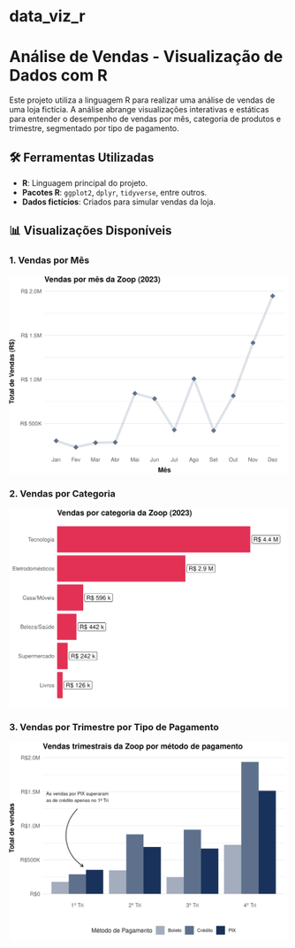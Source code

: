 # data_viz_r

# Análise de Vendas - Visualização de Dados com R

Este projeto utiliza a linguagem R para realizar uma análise de vendas de uma loja fictícia. A análise abrange visualizações interativas e estáticas para entender o desempenho de vendas por mês, categoria de produtos e trimestre, segmentado por tipo de pagamento.

## 🛠️ Ferramentas Utilizadas
- **R**: Linguagem principal do projeto.
- **Pacotes R**: `ggplot2`, `dplyr`, `tidyverse`, entre outros.
- **Dados fictícios**: Criados para simular vendas da loja.

## 📊 Visualizações Disponíveis
### 1. Vendas por Mês
![Vendas por Mês](imagens/grafico_vendas_mes.png)

### 2. Vendas por Categoria
![Vendas por Categoria](imagens/grafico_vendas_categoria.png)

### 3. Vendas por Trimestre por Tipo de Pagamento
![Vendas por Trimestre](imagens/grafico_vendas_pag.png)
